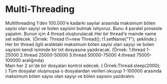 # Multi-Threading
Multithreading 1'den 100.000'e kadarki sayılar arasında maksimum bölen sayisi olan sayiyi ve bolen sayisini bulmak istiyoruz. 
Bunu 4 paralel proseste yapalım. Bunun için 4 thread oluşturulacak.Her bir thread'e mainde name set edilecek. 
(Örnek: 
    Thread t1=new Thread(); 
    t1.setName("1"); şeklinde.)  
Her bir thread ilgili aralıktaki maksimum bölen sayisi olan sayiyi ve bolen sayisini kendi isminde bir txt dosyasına yazdıracak.
(Örnek: 
    1.thread 1-25000 
    2.thread 25000-50000 
    3.thread 50000-75000 
    4.thread 75000-100000 aralığında)  
Main her 2 sn'de bir dosyaları kontrol edecek.
( Örnek:Thread.sleep(2000); ) 
Tüm dosyalar oluşmuşsa o dosyalardan verileri okuyup 1-100000 arasında maksimum bölen sayısı olan sayıyı ve bölen sayısını yazdıralım.
